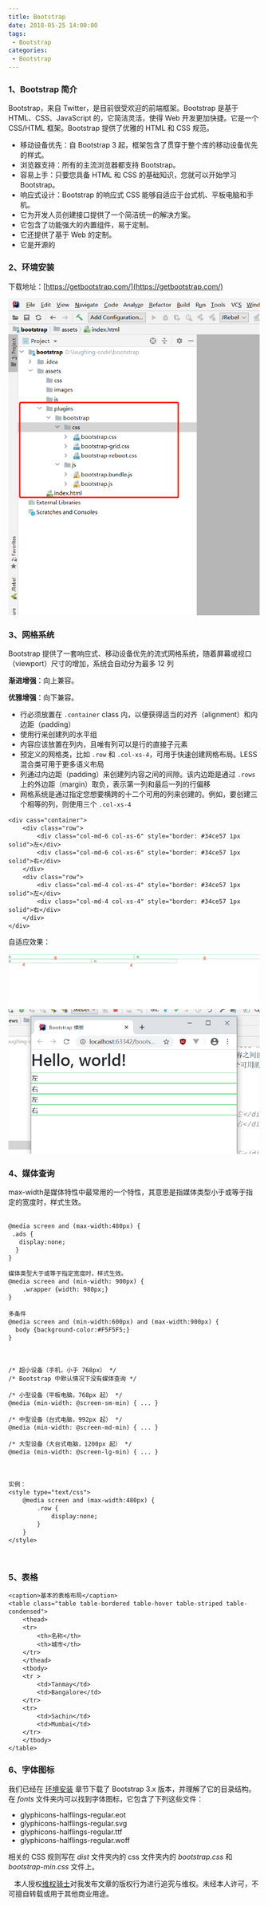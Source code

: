 ```yaml
---
title: Bootstrap
date: 2018-05-25 14:00:00
tags:
 - Bootstrap
categories:
 - Bootstrap
---
```




### **1、Bootstrap 简介**<br/>

Bootstrap，来自 Twitter，是目前很受欢迎的前端框架。Bootstrap 是基于 HTML、CSS、JavaScript 的，它简洁灵活，使得 Web 开发更加快捷。它是一个 CSS/HTML 框架。Bootstrap 提供了优雅的 HTML 和 CSS 规范。

- 移动设备优先：自 Bootstrap 3 起，框架包含了贯穿于整个库的移动设备优先的样式。
- 浏览器支持：所有的主流浏览器都支持 Bootstrap。
- 容易上手：只要您具备 HTML 和 CSS 的基础知识，您就可以开始学习 Bootstrap。
- 响应式设计：Bootstrap 的响应式 CSS 能够自适应于台式机、平板电脑和手机。
- 它为开发人员创建接口提供了一个简洁统一的解决方案。
- 它包含了功能强大的内置组件，易于定制。
- 它还提供了基于 Web 的定制。
- 它是开源的

### 2、环境安装<br/>

下载地址：[https://getbootstrap.com/](https://getbootstrap.com/)<br/>


![logo](./1.jpg)  <br>



### 3、网格系统<br/>

Bootstrap 提供了一套响应式、移动设备优先的流式网格系统，随着屏幕或视口（viewport）尺寸的增加，系统会自动分为最多 12 列<br/>

**渐进增强**：向上兼容。<br/>

**优雅增强**：向下兼容。<br/>

- 行必须放置在 `.container` class 内，以便获得适当的对齐（alignment）和内边距（padding）
- 使用行来创建列的水平组<br/>
- 内容应该放置在列内，且唯有列可以是行的直接子元素<br/>
- 预定义的网格类，比如 `.row` 和 `.col-xs-4`，可用于快速创建网格布局。LESS 混合类可用于更多语义布局<br/>
- 列通过内边距（padding）来创建列内容之间的间隙。该内边距是通过 `.rows` 上的外边距（margin）取负，表示第一列和最后一列的行偏移<br/>
- 网格系统是通过指定您想要横跨的十二个可用的列来创建的。例如，要创建三个相等的列，则使用三个 `.col-xs-4`<br/>

```
<div cass="container">
    <div class="row">
        <div class="col-md-6 col-xs-6" style="border: #34ce57 1px solid">左</div>
        <div class="col-md-6 col-xs-6" style="border: #34ce57 1px solid">右</div>
    </div>
    <div class="row">
        <div class="col-md-4 col-xs-4" style="border: #34ce57 1px solid">左</div>
        <div class="col-md-4 col-xs-4" style="border: #34ce57 1px solid">右</div>
    </div>
</div>
```

自适应效果：<br>

![logo](./2.png)  <br>
![logo](./3.jpg)  <br>
### 4、媒体查询<br/>





max-width是媒体特性中最常用的一个特性，其意思是指媒体类型小于或等于指定的宽度时，样式生效。

```text

@media screen and (max-width:480px) {
 .ads {
   display:none;
  }
}
```

```text
媒体类型大于或等于指定宽度时，样式生效。
@media screen and (min-width: 900px) {
    .wrapper {width: 980px;}
}

多条件
@media screen and (min-width:600px) and (max-width:900px) {
  body {background-color:#F5F5F5;}
}



/* 超小设备（手机，小于 768px） */
/* Bootstrap 中默认情况下没有媒体查询 */

/* 小型设备（平板电脑，768px 起） */
@media (min-width: @screen-sm-min) { ... }

/* 中型设备（台式电脑，992px 起） */
@media (min-width: @screen-md-min) { ... }

/* 大型设备（大台式电脑，1200px 起） */
@media (min-width: @screen-lg-min) { ... }



实例：
<style type="text/css">
    @media screen and (max-width:480px) {
        .row {
            display:none;
        }
    }
</style>
```

&nbsp;&nbsp;

### 5、表格

```
<caption>基本的表格布局</caption>
<table class="table table-bordered table-hover table-striped table-condensed">
    <thead>
    <tr>
        <th>名称</th>
        <th>城市</th>
    </tr>
    </thead>
    <tbody>
    <tr >
        <td>Tanmay</td>
        <td>Bangalore</td>
    </tr>
    <tr>
        <td>Sachin</td>
        <td>Mumbai</td>
    </tr>
    </tbody>
</table>
```



### 6、字体图标



我们已经在 [环境安装](https://www.runoob.com/bootstrap/bootstrap-environment-setup.html) 章节下载了 Bootstrap 3.x 版本，并理解了它的目录结构。在 *fonts* 文件夹内可以找到字体图标，它包含了下列这些文件：

- glyphicons-halflings-regular.eot
- glyphicons-halflings-regular.svg
- glyphicons-halflings-regular.ttf
- glyphicons-halflings-regular.woff

相关的 CSS 规则写在 *dist* 文件夹内的 css 文件夹内的 *bootstrap.css* 和 *bootstrap-min.css* 文件上。





&nbsp;&nbsp; 本人授权[维权骑士](http://rightknights.com)对我发布文章的版权行为进行追究与维权。未经本人许可，不可擅自转载或用于其他商业用途。


